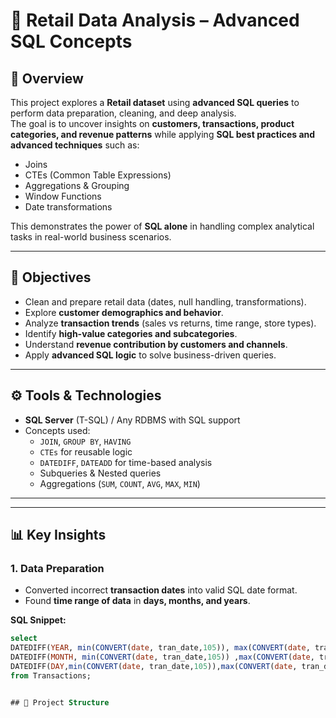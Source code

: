 # 🛒 Retail Data Analysis – Advanced SQL Concepts  

## 📌 Overview  
This project explores a **Retail dataset** using **advanced SQL queries** to perform data preparation, cleaning, and deep analysis.  
The goal is to uncover insights on **customers, transactions, product categories, and revenue patterns** while applying **SQL best practices and advanced techniques** such as:  

- Joins  
- CTEs (Common Table Expressions)  
- Aggregations & Grouping  
- Window Functions  
- Date transformations  

This demonstrates the power of **SQL alone** in handling complex analytical tasks in real-world business scenarios.  

---

## 🎯 Objectives  
- Clean and prepare retail data (dates, null handling, transformations).  
- Explore **customer demographics and behavior**.  
- Analyze **transaction trends** (sales vs returns, time range, store types).  
- Identify **high-value categories and subcategories**.  
- Understand **revenue contribution by customers and channels**.  
- Apply **advanced SQL logic** to solve business-driven queries.  

---

## ⚙️ Tools & Technologies  
- **SQL Server** (T-SQL) / Any RDBMS with SQL support  
- Concepts used:  
  - `JOIN`, `GROUP BY`, `HAVING`  
  - `CTEs` for reusable logic  
  - `DATEDIFF`, `DATEADD` for time-based analysis  
  - Subqueries & Nested queries  
  - Aggregations (`SUM`, `COUNT`, `AVG`, `MAX`, `MIN`)  

---

---

## 📊 Key Insights  

### 1. Data Preparation  
- Converted incorrect **transaction dates** into valid SQL date format.  
- Found **time range of data** in **days, months, and years**.  

**SQL Snippet:**  
```sql
select 
DATEDIFF(YEAR, min(CONVERT(date, tran_date,105)), max(CONVERT(date, tran_date,105))) as TOTAL_YEAR,
DATEDIFF(MONTH, min(CONVERT(date, tran_date,105)) ,max(CONVERT(date, tran_date,105))) as TOTAL_MONTHS,
DATEDIFF(DAY,min(CONVERT(date, tran_date,105)),max(CONVERT(date, tran_date,105))) as TOTAL_DAYS
from Transactions;


## 📂 Project Structure  

